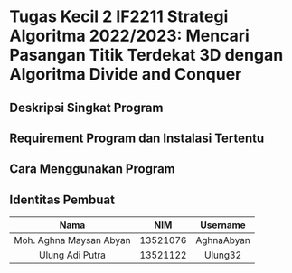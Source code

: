 # Tugas Kecil 2 IF2211 Strategi Algoritma 2022/2023: Mencari Pasangan Titik Terdekat 3D dengan Algoritma Divide and Conquer

## Deskripsi Singkat Program

## Requirement Program dan Instalasi Tertentu

## Cara Menggunakan Program

## Identitas Pembuat
| Nama                     | NIM      | Username   |
| :---: | :---: | :---: |
| Moh. Aghna Maysan Abyan  | 13521076 | AghnaAbyan |
| Ulung Adi Putra          | 13521122 | Ulung32    |
